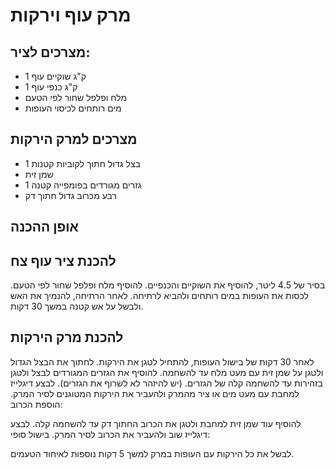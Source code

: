 # מרק עוף וירקות
## מצרכים לציר:
* 1 ק"ג שוקיים עוף
* 1 ק"ג כנפי עוף
* מלח ופלפל שחור לפי הטעם
* מים רותחים לכיסוי העופות
## מצרכים למרק הירקות
* 1 בצל גדול חתוך לקוביות קטנות
* שמן זית
* 1 גזרים מגורדים בפומפייה קטנה 
* רבע מכרוב גדול חתוך דק
## אופן ההכנה
## להכנת ציר עוף צח

בסיר של 4.5 ליטר, להוסיף את השוקיים והכנפיים.
להוסיף מלח ופלפל שחור לפי הטעם.
לכסות את העופות במים רותחים ולהביא לרתיחה.
לאחר הרתיחה, להנמיך את האש ולבשל על אש קטנה במשך 30 דקות.

## להכנת מרק הירקות
לאחר 30 דקות של בישול העופות, להתחיל לטגן את הירקות.
לחתוך את הבצל הגדול ולטגן על שמן זית עם מעט מלח עד להשחמה.
להוסיף את הגזרים המגורדים לבצל ולטגן בזהירות עד להשחמה קלה של הגזרים. (יש להיזהר לא לשרוף את הגזרים).
לבצע דיגלייז למחבת עם מעט מים או ציר מהמרק ולהעביר את הירקות המטוגנים לסיר המרק.
הוספת הכרוב:

להוסיף עוד שמן זית למחבת ולטגן את הכרוב החתוך דק עד להשחמה קלה.
לבצע דיגלייז שוב ולהעביר את הכרוב לסיר המרק.
בישול סופי:

לבשל את כל הירקות עם העופות במרק למשך 5 דקות נוספות לאיחוד הטעמים.
 